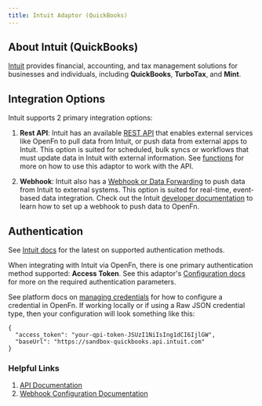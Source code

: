 ```yaml
---
title: Intuit Adaptor (QuickBooks)
---
```


## About Intuit (QuickBooks)

[Intuit](https://www.intuit.com/) provides financial, accounting, and tax management solutions for businesses and individuals, including **QuickBooks**, **TurboTax**, and **Mint**. 

## Integration Options

Intuit supports 2 primary integration options:

1. **Rest API**: Intuit has an available [REST API](https://developer.intuit.com/app/developer/qbo/docs/api/accounting/all-entities/account#the-account-object) that enables external services like OpenFn to pull data from Intuit, or push data from external apps to Intuit. This option is suited for scheduled, bulk syncs or workflows that must update data in Intuit with external information. See [functions](/adaptors/packages/intuit-docs) for more on how to use this adaptor to work with the API.

2. **Webhook**: Intuit also has a [Webhook or Data Forwarding](https://developer.intuit.com/app/developer/qbo/docs/api/webhooks) to push data from Intuit to external systems. This option is suited for real-time, event-based data integration. Check out the Intuit [developer documentation](https://developer.intuit.com/app/developer/qbo/docs/api/webhooks) to learn how to set up a webhook to push data to OpenFn.

## Authentication

See [Intuit docs](https://developer.intuit.com/app/developer/qbo/docs/develop/authentication-and-authorization) for the latest on supported authentication methods. 

When integrating with Intuit via OpenFn, there is one primary authentication method supported: **Access Token**. See this adaptor's [Configuration docs](/adaptors/packages/intuit-configuration-schema) for more on the required authentication parameters.

See platform docs on [managing credentials](/documentation/manage-projects/manage-credentials) for how to configure a credential in OpenFn. If working locally or if using a Raw JSON credential type, then your configuration will look something like this:

```
{
  "access_token": "your-qpi-token-JSUzI1NiIsIng1dCI6IjlGW",
  "baseUrl": "https://sandbox-quickbooks.api.intuit.com"
}
```

### Helpful Links

1. [API Documentation](https://developer.intuit.com/)
2. [Webhook Configuration Documentation](https://developer.intuit.com/app/developer/qbo/docs/api/webhooks)

